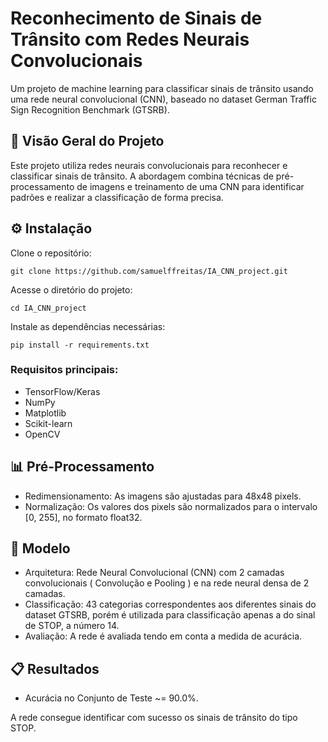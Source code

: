 # Reconhecimento de Sinais de Trânsito com Redes Neurais Convolucionais

Um projeto de machine learning para classificar sinais de trânsito usando uma rede neural convolucional (CNN), baseado no dataset German Traffic Sign Recognition Benchmark (GTSRB).

## 📖 Visão Geral do Projeto
Este projeto utiliza redes neurais convolucionais para reconhecer e classificar sinais de trânsito. A abordagem combina técnicas de pré-processamento de imagens e treinamento de uma CNN para identificar padrões e realizar a classificação de forma precisa.

 ## ⚙️ Instalação
Clone o repositório:
```
git clone https://github.com/samuelffreitas/IA_CNN_project.git
```

Acesse o diretório do projeto:
```
cd IA_CNN_project
```

Instale as dependências necessárias:

```
pip install -r requirements.txt
```

### Requisitos principais:

- TensorFlow/Keras
- NumPy
- Matplotlib
- Scikit-learn
- OpenCV

 ## 📊 Pré-Processamento
- Redimensionamento: As imagens são ajustadas para 48x48 pixels.
- Normalização: Os valores dos pixels são normalizados para o intervalo [0, 255], no formato float32.

## 🧠 Modelo
- Arquitetura: Rede Neural Convolucional (CNN) com 2 camadas convolucionais ( Convolução e Pooling ) e na rede neural densa de 2 camadas.
- Classificação: 43 categorias correspondentes aos diferentes sinais do dataset GTSRB, porém é utilizada para classificação apenas a do sinal de STOP, a número 14.
- Avaliação: A rede é avaliada tendo em conta a medida de acurácia.
  
## 📋 Resultados
- Acurácia no Conjunto de Teste ~= 90.0%.

A rede consegue identificar com sucesso os sinais de trânsito do tipo STOP.
